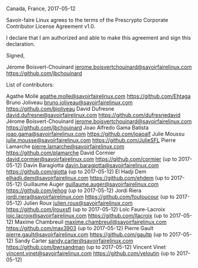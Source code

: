 Canada, France, 2017-05-12

Savoir-faire Linux agrees to the terms of the Prescrypto Corporate Contributor License
Agreement v1.0.

I declare that I am authorized and able to make this agreement and sign this
declaration.

Signed,

Jérome Boisvert-Chouinard jerome.boisvertchouinard@savoirfairelinux.com https://github.com/jbchouinard

List of contributors:

Agathe Mollé agathe.molle@savoirfairelinux.com https://github.com/Ehtaga
Bruno Joliveau bruno.joliveau@savoirfairelinux.com https://github.com/bjoliveau
David Dufresne david.dufresne@savoirfairelinux.com https://github.com/dufresnedavid
Jérome Boisvert-Chouinard jerome.boisvertchouinard@savoirfairelinux.com https://github.com/jbchouinard
Joao Alfredo Gama Batista joao.gama@savoirfairelinux.com https://github.com/joaoalf
Julie Moussu julie.mousse@savoirfairelinux.com https://github.com/JulieSFL
Pierre Lamarche pierre.lamarche@savoirfairelinux.com https://github.com/plamarche
David Cormier david.cormier@savoirfairelinux.com https://github.com/cormier (up to 2017-05-12)
Davin Baragiotta davin.baragiotta@savoirfairelinux.com https://github.com/giotta (up to 2017-05-12)
El Hadji Dem elhadji.dem@savoirfairelinux.com https://github.com/ehdem (up to 2017-05-12)
Guillaume Auger guillaume.auger@savoirfairelinux.com https://github.com/jehog (up to 2017-05-12)
Jordi Riera jordi.riera@savoirfairelinux.com https://github.com/foutoucour (up to 2017-05-12)
Julien Roux julien.roux@savoirfairelinux.com https://github.com/jrouxsfl (up to 2017-05-12)
Loïc Faure-Lacroix loic.lacroix@savoirfairelinux.com https://github.com/llacroix (up to 2017-05-12)
Maxime Chambreuil maxime.chambreuil@savoirfairelinux.com https://github.com/max3903 (up to 2017-05-12)
Pierre Gault pierre.gault@savoirfairelinux.com https://github.com/gaultp (up to 2017-05-12)
Sandy Carter sandy.carter@savoirfairelinux.com https://github.com/bwrsandman (up to 2017-05-12)
Vincent Vinet vincent.vinet@savoirfairelinux.com https://github.com/veloutin (up to 2017-05-12)
